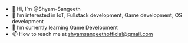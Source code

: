 - 👋 Hi, I’m @Shyam-Sangeeth
- 👀 I’m interested in IoT, Fullstack development, Game development, OS development
- 🌱 I’m currently learning Game Development
- 📫 How to reach me at shyamsangeethofficial@gmail.com

<!---
Shyam-Sangeeth/Shyam-Sangeeth is a ✨ special ✨ repository because its `README.md` (this file) appears on your GitHub profile.
You can click the Preview link to take a look at your changes.
--->

